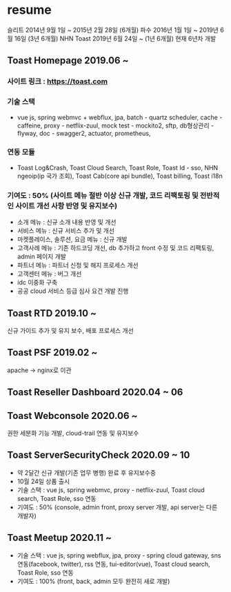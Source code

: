 # resume
슬리트 2014년 9월 1일 ~ 2015년 2월 28일 (6개월)
파수 2016년 1월 1일 ~ 2019년 6월 16일 (3년 6개월)
NHN Toast 2019년 6월 24일 ~ (1년 6개월)
현재 6년차 개발
## Toast Homepage 2019.06 ~ 
 ### 사이트 링크 : https://toast.com
 ### 기술 스택 
 * vue js, 
   spring webmvc + webflux, 
   jpa, 
   batch - quartz scheduler, 
   cache - caffeine, 
   proxy - netflix-zuul, 
   mock test - mockito2, 
   sftp,
   db형상관리 - flyway,
   doc - swagger2,
   actuator, prometheus,
 ### 연동 모듈
 * Toast Log&Crash,
   Toast Cloud Search,
   Toast Role,
   Toast Id - sso,
   NHN ngeoip(ip 국가 조회),
   Toast Cab(core api bundle),
   Toast billing,
   Toast i18n
 ### 기여도 : 50% (사이트 메뉴 절반 이상 신규 개발, 코드 리팩토링 및 전반적인 사이트 개선 사항 반영 및 유지보수)
  * 소개 메뉴 : 신규 소개 내용 반영 및 개선
  * 서비스 메뉴 : 신규 서비스 추가 및 개선
  * 마켓플레이스, 솔루션, 요금 메뉴 : 신규 개발 
  * 고객사례 메뉴 : 기존 하드코딩 개선, db 추가하고 front 수정 및 코드 리팩토링, admin 페이지 개발
  * 파트너 메뉴 : 파트너 신청 및 해지 프로세스 개선
  * 고객센터 메뉴 : 버그 개선
  * idc 이중화 구축
  * 공공 cloud 서비스 등급 심사 요건 개발 진행

## Toast RTD 2019.10 ~
신규 가이드 추가 및 유지 보수, 배포 프로세스 개선 

## Toast PSF 2019.02 ~
apache -> nginx로 이관

## Toast Reseller Dashboard 2020.04 ~ 06

## Toast Webconsole 2020.06 ~
권한 세분화 기능 개발, cloud-trail 연동 및 유지보수

## Toast ServerSecurityCheck 2020.09 ~ 10
 * 약 2달간 신규 개발(기존 업무 병행) 완료 후 유지보수중
 * 10월 24일 상품 출시
 * 기술 스택 : vue js, spring webmvc, proxy - netflix-zuul, Toast cloud search, Toast Role, sso 연동
 * 기여도 : 50% (console, admin front, proxy server 개발, api server는 다른 개발자)

## Toast Meetup 2020.11 ~
 * 기술 스택 : vue js, spring webflux, jpa, proxy - spring cloud gateway, sns 연동(facebook, twitter), rss 연동, tui-editor(vue), Toast cloud search, Toast Role, sso 연동
 * 기여도 : 100% (front, back, admin 모두 완전히 새로 개발)
